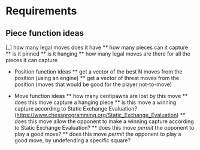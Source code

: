# Requirements

## Piece function ideas
[_] how many legal moves does it have
** how many pieces can it capture
** is it pinned
** is it hanging
** how many legal moves are there for all the pieces it can capture

* Position function ideas
** get a vector of the best N moves from the position (using an engine)
** get a vector of threat moves from the position (moves that would be good for the player not-to-move)

* Move function ideas
** how many centipawns are lost by this move
** does this move capture a hanging piece
** is this move a winning capture according to Static Exchange Evaluation? (https://www.chessprogramming.org/Static_Exchange_Evaluation)
** does this move allow the opponent to make a winning capture according to Static Exchange Evaluation?
** does this move *permit* the opponent to play a good move?
** does this move *permit* the opponent to play a good move, by undefending a specific square?